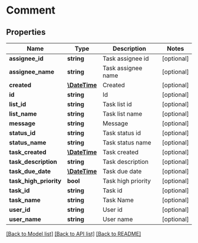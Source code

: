 # Comment

## Properties
Name | Type | Description | Notes
------------ | ------------- | ------------- | -------------
**assignee_id** | **string** | Task assignee id | [optional] 
**assignee_name** | **string** | Task assignee name | [optional] 
**created** | [**\DateTime**](\DateTime.md) | Created | [optional] 
**id** | **string** | Id | [optional] 
**list_id** | **string** | Task list id | [optional] 
**list_name** | **string** | Task list name | [optional] 
**message** | **string** | Message | [optional] 
**status_id** | **string** | Task status id | [optional] 
**status_name** | **string** | Task status name | [optional] 
**task_created** | [**\DateTime**](\DateTime.md) | Task created | [optional] 
**task_description** | **string** | Task description | [optional] 
**task_due_date** | [**\DateTime**](\DateTime.md) | Task due date | [optional] 
**task_high_priority** | **bool** | Task high priority | [optional] 
**task_id** | **string** | Task id | [optional] 
**task_name** | **string** | Task Name | [optional] 
**user_id** | **string** | User id | [optional] 
**user_name** | **string** | User name | [optional] 

[[Back to Model list]](../README.md#documentation-for-models) [[Back to API list]](../README.md#documentation-for-api-endpoints) [[Back to README]](../README.md)


